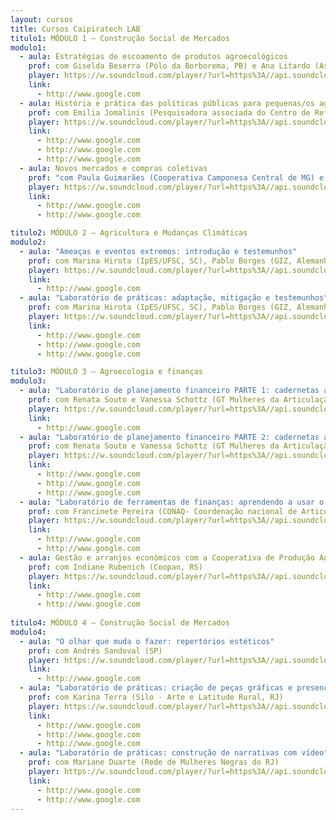 ```yaml
---
layout: cursos
title: Cursos Caipiratech LAB
titulo1: MÓDULO 1 – Construção Social de Mercados
modulo1:
  - aula: Estratégias de escoamento de produtos agroecológicos
    prof: com Giselda Beserra (Pólo da Borborema, PB) e Ana Litardo (Assoc. Agroecológica de Teresópolis, RJ)
    player: https://w.soundcloud.com/player/?url=https%3A//api.soundcloud.com/tracks/34019569&color=0066cc
    link:
      - http://www.google.com
  - aula: História e prática das políticas públicas para pequenas/os agricultoras/es no Brasil
    prof: com Emilia Jomalinis (Pesquisadora associada do Centro de Referência em Soberania e Segurança Alimentar e Nutricional/UFRRJ, RJ)
    player: https://w.soundcloud.com/player/?url=https%3A//api.soundcloud.com/tracks/213984415&color=ff5500
    link:
      - http://www.google.com
      - http://www.google.com
      - http://www.google.com
  - aula: Novos mercados e compras coletivas
    prof: "com Paula Guimarães (Cooperativa Camponesa Central de MG) e Apolônia da Silva (Rede de Mulheres Produtoras do Pajeú, PE); mediação: Marcela Martins (Amerek/UFMG, MG)"
    player: https://w.soundcloud.com/player/?url=https%3A//api.soundcloud.com/tracks/176907508&color=%23ff5500&auto_play=false&hide_related=false&show_comments=true&show_user=true&show_reposts=false&show_teaser=true
    link:
      - http://www.google.com
      - http://www.google.com

titulo2: MÓDULO 2 – Agricultura e Mudanças Climáticas
modulo2:
  - aula: "Ameaças e eventos extremos: introdução e testemunhos"
    prof: com Marina Hirota (IpES/UFSC, SC), Pablo Borges (GIZ, Alemanha) e Alann Yu Iwama (Universidad de los Lagos, Chile)
    player: https://w.soundcloud.com/player/?url=https%3A//api.soundcloud.com/tracks/34019569&color=0066cc
    link:
      - http://www.google.com
  - aula: "Laboratório de práticas: adaptação, mitigação e testemunhos"
    prof: com Marina Hirota (IpES/UFSC, SC), Pablo Borges (GIZ, Alemanha) e Alann Yu Iwama (Universidad de los Lagos, Chile)
    player: https://w.soundcloud.com/player/?url=https%3A//api.soundcloud.com/tracks/213984415&color=ff5500
    link:
      - http://www.google.com
      - http://www.google.com
      - http://www.google.com

titulo3: MÓDULO 3 – Agroecologia e finanças
modulo3:
  - aula: "Laboratório de planejamento financeiro PARTE 1: cadernetas agroecológicas"
    prof: com Renata Souto e Vanessa Schottz (GT Mulheres da Articulação de Agroecologia do RJ)
    player: https://w.soundcloud.com/player/?url=https%3A//api.soundcloud.com/tracks/34019569&color=0066cc
    link:
      - http://www.google.com
  - aula: "Laboratório de planejamento financeiro PARTE 2: cadernetas agroecológicas"
    prof: com Renata Souto e Vanessa Schottz (GT Mulheres da Articulação de Agroecologia do RJ)
    player: https://w.soundcloud.com/player/?url=https%3A//api.soundcloud.com/tracks/213984415&color=ff5500
    link:
      - http://www.google.com
      - http://www.google.com
      - http://www.google.com
  - aula: "Laboratório de ferramentas de finanças: aprendendo a usar o programa Excel"
    prof: com Francinete Pereira (CONAQ- Coordenação nacional de Articulação das Comunidades Negras Rurais Quilombolas, MA)
    player: https://w.soundcloud.com/player/?url=https%3A//api.soundcloud.com/tracks/176907508&color=%23ff5500&auto_play=false&hide_related=false&show_comments=true&show_user=true&show_reposts=false&show_teaser=true
    link:
      - http://www.google.com
      - http://www.google.com
  - aula: Gestão e arranjos econômicos com a Cooperativa de Produção Agropecuária Nova Santa Rita
    prof: com Indiane Rubenich (Coopan, RS)
    player: https://w.soundcloud.com/player/?url=https%3A//api.soundcloud.com/tracks/176907508&color=%23ff5500&auto_play=false&hide_related=false&show_comments=true&show_user=true&show_reposts=false&show_teaser=true
    link:
      - http://www.google.com
      - http://www.google.com
    
titulo4: MÓDULO 4 – Construção Social de Mercados
modulo4:
  - aula: "O olhar que muda o fazer: repertórios estéticos"
    prof: com Andrés Sandoval (SP)
    player: https://w.soundcloud.com/player/?url=https%3A//api.soundcloud.com/tracks/34019569&color=0066cc
    link:
      - http://www.google.com
  - aula: "Laboratório de práticas: criação de peças gráficas e presença nas redes sociais"
    prof: com Karina Terra (Silo - Arte e Latitude Rural, RJ)
    player: https://w.soundcloud.com/player/?url=https%3A//api.soundcloud.com/tracks/213984415&color=ff5500
    link:
      - http://www.google.com
      - http://www.google.com
      - http://www.google.com
  - aula: "Laboratório de práticas: construção de narrativas com vídeo"
    prof: com Mariane Duarte (Rede de Mulheres Negras do RJ)
    player: https://w.soundcloud.com/player/?url=https%3A//api.soundcloud.com/tracks/176907508&color=%23ff5500&auto_play=false&hide_related=false&show_comments=true&show_user=true&show_reposts=false&show_teaser=true
    link:
      - http://www.google.com
      - http://www.google.com
---
```



